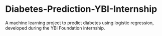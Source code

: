# Diabetes-Prediction-YBI-Internship
A machine learning project to predict diabetes using logistic regression, developed during the YBI Foundation internship.
